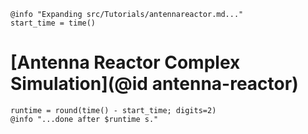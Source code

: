 ```@setup logging
@info "Expanding src/Tutorials/antennareactor.md..."
start_time = time()
```

# [Antenna Reactor Complex Simulation](@id antenna-reactor)

```@setup logging
runtime = round(time() - start_time; digits=2)
@info "...done after $runtime s."
```